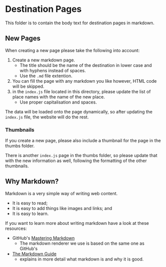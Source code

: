 # Destination Pages

This folder is to contain the body text for destination pages in markdown.

## New Pages

When creating a new page please take the following into account:

1. Create a new markdown page.
    - The title should be the name of the destination in lower case
    and with hyphens instead of spaces.
    - Use the ```.md``` file extention.
1. You can fill the page with any markdown you like however, HTML code will
be skipped.
1. in the ```index.js``` file located in this directory, please update the list
of  place names with the name of the new place.
    - Use proper capitalisation and spaces.

The data will be loaded onto the page dynamically, so after updating the 
```index.js```  file, the website will do the rest.

### Thumbnails

If you create a new page, please also include a thumbnail for the page in the
thumbs folder.

There is another ```index.js``` page in the thumbs folder, so please update that
with the new information as well, following the formatting of the other
thumbnails.

## Why Markdown?

Markdown is a very simple way of writing web content.

- It is easy to read;
- It is easy to add things like images and links; and
- It is easy to learn.

If you want to learn more about writing markdown have a look at these resources:

- GitHub's [Mastering Markdown](https://guides.github.com/features/mastering-markdown/)
    - The markdown renderer we use is based on the same one as GitHub's
- [The Markdown Guide](https://www.markdownguide.org/)
    - explains in more detail what markdown is and why it is good.